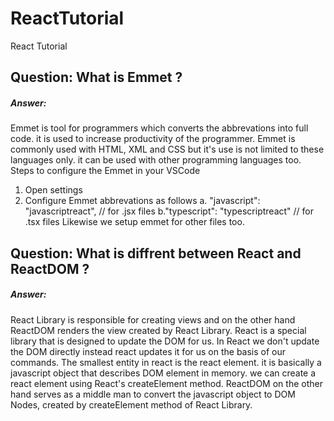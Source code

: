 # ReactTutorial
React Tutorial
## Question: What is Emmet ?
##### Answer: 
Emmet is tool for programmers which converts the abbrevations into full code. it is used to increase productivity of the programmer. Emmet is commonly used with HTML, XML and CSS but it's use is not limited to these languages only. it can be used with other programming languages too. 
Steps to configure the Emmet in your VSCode
1. Open settings
2. Configure Emmet abbrevations as follows
a. "javascript": "javascriptreact", // for .jsx files
b."typescript": "typescriptreact"   // for .tsx files
Likewise we setup emmet for other files too.
## Question: What is diffrent between React and ReactDOM ?
##### Answer: 
React Library is responsible for creating views and on the other hand ReactDOM renders the view created by React Library. React is a special library that is designed to update the DOM for us. In React we don't update the DOM directly instead react updates it for us on the basis of our commands.
The smallest entity in react is the react element. it is basically a javascript object that describes DOM element in memory. we can create a react element using React's createElement method. 
ReactDOM on the other hand serves as a middle man to convert the javascript object to DOM Nodes, created by createElement method of React Library.
